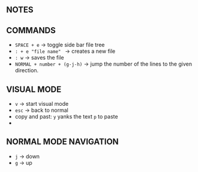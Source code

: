 ## NOTES


## COMMANDS
- `SPACE + e` -> toggle side bar file tree
- `: + e "file name" ` -> creates a new file
- `: w` -> saves the file
- `NORMAL + number + (g-j-h)` -> jump the number of the lines to the given direction.


## VISUAL MODE
- `v` -> start visual mode
- `esc` -> back to normal
- copy and past: `y` yanks the text `p` to paste 
- 

## NORMAL MODE NAVIGATION

- `j` -> down 
- `g` -> up

